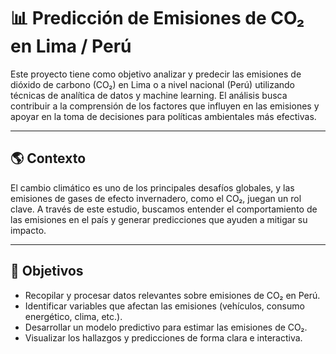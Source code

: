 # 📊 Predicción de Emisiones de CO₂ en Lima / Perú

Este proyecto tiene como objetivo analizar y predecir las emisiones de dióxido de carbono (CO₂) en Lima o a nivel nacional (Perú) utilizando técnicas de analítica de datos y machine learning. El análisis busca contribuir a la comprensión de los factores que influyen en las emisiones y apoyar en la toma de decisiones para políticas ambientales más efectivas.

---

## 🌎 Contexto

El cambio climático es uno de los principales desafíos globales, y las emisiones de gases de efecto invernadero, como el CO₂, juegan un rol clave. A través de este estudio, buscamos entender el comportamiento de las emisiones en el país y generar predicciones que ayuden a mitigar su impacto.

---

## 🧠 Objetivos

- Recopilar y procesar datos relevantes sobre emisiones de CO₂ en Perú.
- Identificar variables que afectan las emisiones (vehículos, consumo energético, clima, etc.).
- Desarrollar un modelo predictivo para estimar las emisiones de CO₂.
- Visualizar los hallazgos y predicciones de forma clara e interactiva.
